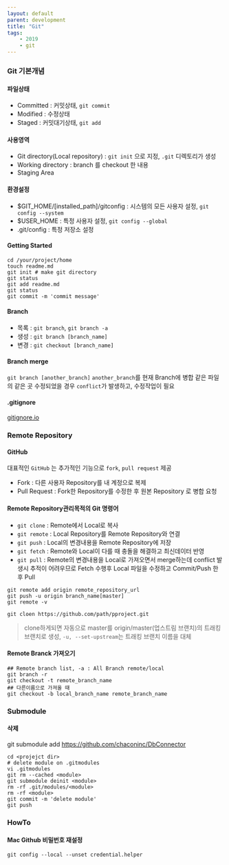 ```yaml
---
layout: default
parent: development
title: "Git"
tags: 
    - 2019
    - git
---
```


### Git 기본개념

#### 파일상태
* Committed : 커밋상태, `git commit`
* Modified : 수정상태
* Staged : 커밋대기상태, `git add`

#### 사용영역
* Git directory(Local repository) : `git init` 으로 지정, `.git` 디렉토리가 생성
* Working directory : branch 를 checkout 한 내용
* Staging Area

#### 환경설정
* $GIT_HOME/[installed_path]/gitconfig : 시스템의 모든 사용자 설정, `git config --system`
* $USER_HOME : 특정 사용자 설정, `git config --global`
* .git/config : 특정 저장소 설정

#### Getting Started
```
cd /your/project/home
touch readme.md
git init # make git directory
git status
git add readme.md
git status
git commit -m 'commit message'
```

#### Branch
* 목록 : `git branch`, `git branch -a`
* 생성 : `git branch [branch_name]`
* 변경 : `git checkout [branch_name]`

#### Branch merge
`git branch [another_branch]` `another_branch`를 현재 Branch에 병합
같은 파일의 같은 곳 수정되었을 경우 `conflict`가 발생하고, 수정작업이 필요

#### .gitignore
[gitignore.io](https://www.gitignore.io/)

### Remote Repository
#### GitHub
대표적인 `GitHub` 는 추가적인 기능으로 `fork`, `pull request` 제공

* Fork : 다른 사용자 Repository를 내 계정으로 복제
* Pull Request : Fork한 Repository를 수정한 후 원본 Repository 로 병합 요청

#### Remote Repository관리목적의 Git 명령어
* `git clone` : Remote에서 Local로 복사
* `git remote` : Local Repository를 Remote Repository와 연결
* `git push` : Local의 변경내용을 Remote Repository에 저장
* `git fetch` : Remote와 Local이 다를 때 충돌을 해결하고 최신데이터 반영
* `git pull` : Remote의 변경내용을 Local로 가져오면서 merge하는데 conflict 발생시 추적이 어려우므로 Fetch 수행후 Local 파일을 수정하고 Commit/Push 한 후 Pull

```
git remote add origin remote_repository_url
git push -u origin branch_name[master]
git remote -v

git cloen https://github.com/path/pproject.git
```
> clone하게되면 자동으로 master를 origin/master(업스트림 브랜치)의 트래킹브랜치로 생성, 
`-u, --set-upstream`는 트래킹 브랜치 이름을 대체

#### Remote Branck 가져오기
```
## Remote branch list, -a : All Branch remote/local
git branch -r
git checkout -t remote_branch_name
## 다른이름으로 가져올 때
git checkout -b local_branch_name remote_branch_name
```

### Submodule 
#### 삭제
git submodule add https://github.com/chaconinc/DbConnector

```shell
cd <projejct dir>
# delete module on .gitmodules
vi .gitmodules
git rm --cached <module>
git submodule deinit <module>
rm -rf .git/modules/<module>
rm -rf <module>
git commit -m 'delete module'
git push
```

### HowTo
#### Mac Github 비밀번호 재설정
```shell
git config --local --unset credential.helper
```
